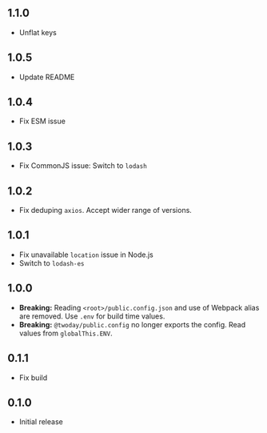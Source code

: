## 1.1.0

- Unflat keys

## 1.0.5

- Update README

## 1.0.4

- Fix ESM issue

## 1.0.3

- Fix CommonJS issue: Switch to `lodash`

## 1.0.2

- Fix deduping `axios`. Accept wider range of versions.

## 1.0.1

- Fix unavailable `location` issue in Node.js
- Switch to `lodash-es`

## 1.0.0

- **Breaking:** Reading `<root>/public.config.json` and use of Webpack alias are removed. Use `.env` for build time values.
- **Breaking:** `@twoday/public.config` no longer exports the config. Read values from `globalThis.ENV`.

## 0.1.1

- Fix build

## 0.1.0

- Initial release
